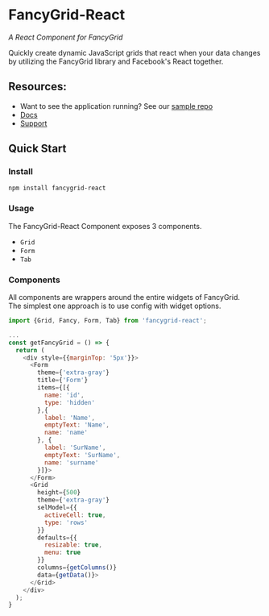 # FancyGrid-React

*A React Component for FancyGrid*

Quickly create dynamic JavaScript grids that react when your data changes by utilizing the FancyGrid library and Facebook's React together.

## Resources:
* Want to see the application running? See our [sample repo](https://github.com/FancyGrid/FancyGrid-React-Seed)
* [Docs](https://fancygrid.com/docs/)
* [Support](https://fancygrid.com/support/)

## Quick Start

### Install
```
npm install fancygrid-react
```

### Usage

The FancyGrid-React Component exposes 3 components.
* `Grid`
* `Form`
* `Tab`

### Components
All components are wrappers around the entire widgets of FancyGrid.  
The simplest one approach is to use config with widget options.  

```js
import {Grid, Fancy, Form, Tab} from 'fancygrid-react';

...
const getFancyGrid = () => {
  return (
    <div style={{marginTop: '5px'}}>
      <Form
        theme={'extra-gray'}
        title={'Form'}
        items={[{
          name: 'id',
          type: 'hidden'
        },{
          label: 'Name',
          emptyText: 'Name',
          name: 'name'
        }, {
          label: 'SurName',
          emptyText: 'SurName',
          name: 'surname'
        }]}>
      </Form>
      <Grid
        height={500}
        theme={'extra-gray'}
        selModel={{
          activeCell: true,
          type: 'rows'
        }}
        defaults={{
          resizable: true,
          menu: true
        }}
        columns={getColumns()}
        data={getData()}>
      </Grid>
    </div>
  );
}
```